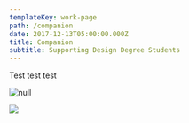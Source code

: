 ```yaml
---
templateKey: work-page
path: /companion
date: 2017-12-13T05:00:00.000Z
title: Companion
subtitle: Supporting Design Degree Students
---
```

Test test test

<!-- \\\\\\\\[Case Study](./casestudy.pdf) -->

![null](/img/compainion_thumbnail.jpg)

![](/images/compainion_thumbnail.png)

